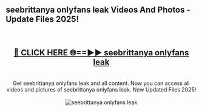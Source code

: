<h2>seebrittanya onlyfans leak Videos And Photos - Update Files 2025!</h2>
<br>
<div align="center">
<h2><a href="https://linkcuts.com/hfmhzwbr" rel="nofollow">🔴 CLICK HERE 🌐==►► seebrittanya onlyfans leak</a></h2>
<br>
Get seebrittanya onlyfans leak and all content. Now you can access all videos and pictures of seebrittanya onlyfans leak. New Updated Files 2025!
<br>
<br>
<a href="https://linkcuts.com/hfmhzwbr" rel="nofollow" data-target="animated-image.originalLink"><img src="https://i.ibb.co.com/WyWwxjT/player-gif2.gif" alt="seebrittanya onlyfans leak" style="max-width: 100%; display: inline-block;" data-target="animated-image.originalImage"></a>
</div>
<br>
